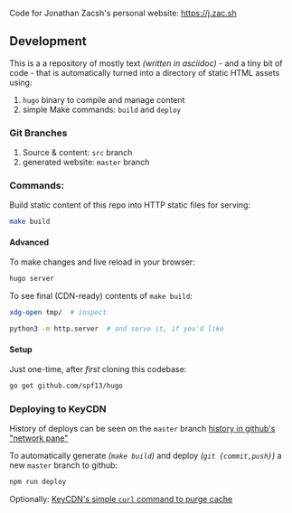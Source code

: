 Code for Jonathan Zacsh's personal website: https://j.zac.sh

## Development

This is a a repository of mostly text _(written in asciidoc)_ - and a tiny bit
of code - that is automatically turned into a directory of static HTML assets
using:
  1. `hugo` binary to compile and manage content
  1. simple Make commands: `build` and `deploy`

### Git Branches
  1. Source & content: `src` branch
  2. generated website: `master` branch

### Commands:

Build static content of this repo into HTTP static files for serving:
```bash
make build
```

#### Advanced

To make changes and live reload in your browser:
```bash
hugo server
```

To see final (CDN-ready) contents of `make build`:
```bash
xdg-open tmp/  # inspect

python3 -m http.server  # and serve it, if you'd like
```

#### Setup

Just one-time, after *first* cloning this codebase:
```bash
go get github.com/spf13/hugo
```

### Deploying to KeyCDN

History of deploys can be seen on the `master` branch
[history in github's "network pane"](https://github.com/jzacsh/jzacsh.github.com/network)

To automatically generate _(`make build`)_ and deploy _(`git {commit,push}`)_
a new `master` branch to github:
```bash
npm run deploy
```

Optionally: [KeyCDN's simple `curl` command to purge cache](https://www.keycdn.com/api#purge-zone-cache)
